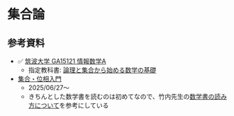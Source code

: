 # 集合論

## 参考資料

- ✅ [筑波大学 GA15121 情報数学A](https://kdb.tsukuba.ac.jp/syllabi/2022/GA15121/jpn)
    - 指定教科書: [論理と集合から始める数学の基礎](https://www.nippyo.co.jp/shop/book/4116.html)
- [集合・位相入門](https://www.iwanami.co.jp/book/b378347.html)
    - 2025/06/27〜
    - きちんとした数学書を読むのは初めてなので、竹内先生の[数学書の読み方について](https://researchmap.jp/takeyama/mathreading)を参考にしている

